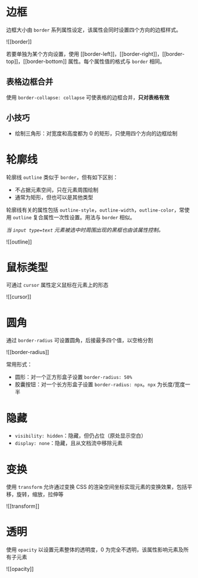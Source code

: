 # 边框

边框大小由 `border` 系列属性设定，该属性会同时设置四个方向的边框样式。

![[border]]

若要单独为某个方向设置，使用 [[border-left]]，[[border-right]]，[[border-top]]，[[border-bottom]] 属性。每个属性值的格式与 `border` 相同。

## 表格边框合并

使用 `border-collapse: collapse` 可使表格的边框合并，**只对表格有效**

## 小技巧

- 绘制三角形：对宽度和高度都为 0 的矩形，只使用四个方向的边框绘制

# 轮廓线

轮廓线 `outline` 类似于 `border`，但有如下区别：
- 不占据元素空间，只在元素周围绘制
- 通常为矩形，但也可以是其他类型

轮廓线有关的属性包括 `outline-style`，`outline-width`，`outline-color`，常使用 `outline` 复合属性一次性设置。用法与 `border` 相似。

*当 `input type=text` 元素被选中时周围出现的黑框也由该属性控制。*

![[outline]]

# 鼠标类型

可通过 `cursor` 属性定义鼠标在元素上的形态

![[cursor]]

# 圆角

通过 `border-radius` 可设置圆角，后接最多四个值，以空格分割

![[border-radius]]

常用形式：
- 圆形：对一个正方形盒子设置 `border-radius: 50%`
- 胶囊按钮：对一个长方形盒子设置 `border-radius: npx`。`npx` 为长度/宽度一半

# 隐藏

- `visibility: hidden`：隐藏，但仍占位（原处显示空白）
- `display: none`：隐藏，且从文档流中移除元素

# 变换

使用 `transform` 允许通过变换 CSS 的渲染空间坐标实现元素的变换效果，包括平移，旋转，缩放，拉伸等

![[transform]]

# 透明

使用 `opacity` 以设置元素整体的透明度，0 为完全不透明，该属性影响元素及所有子元素

![[opacity]]

